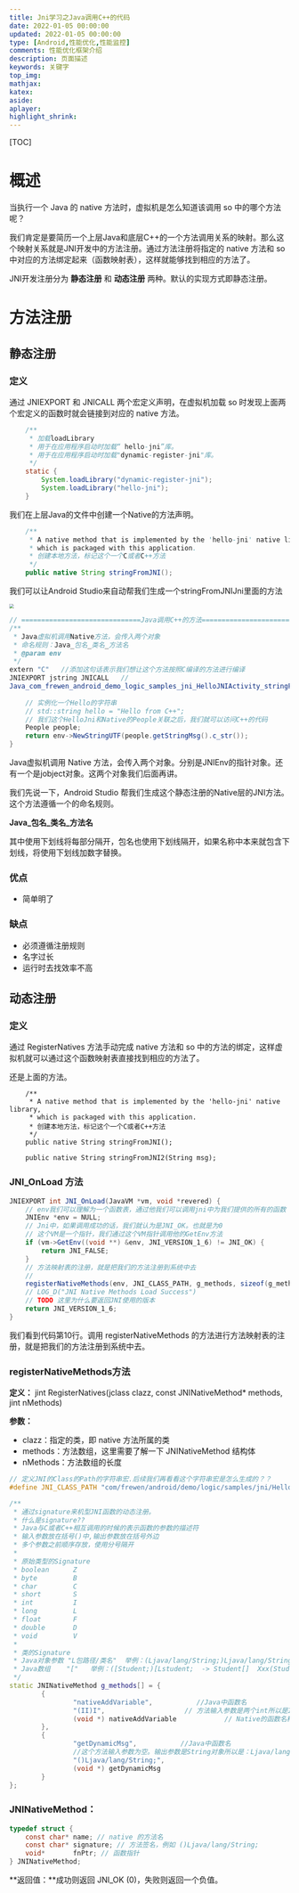 ```yaml
---
title: Jni学习之Java调用C++的代码
date: 2022-01-05 00:00:00
updated: 2022-01-05 00:00:00
type: [Android,性能优化,性能监控]
comments: 性能优化框架介绍
description: 页面描述
keywords: 关键字
top_img:
mathjax:
katex:
aside:
aplayer:
highlight_shrink:
---
```




[TOC]



# 概述

当执行一个 Java 的 native 方法时，虚拟机是怎么知道该调用 so 中的哪个方法呢？

我们肯定是要简历一个上层Java和底层C++的一个方法调用关系的映射。那么这个映射关系就是JNI开发中的方法注册。通过方法注册将指定的 native 方法和 so 中对应的方法绑定起来（函数映射表），这样就能够找到相应的方法了。

JNI开发注册分为 **静态注册** 和 **动态注册** 两种。默认的实现方式即静态注册。

# 方法注册

## 静态注册

### 定义

通过 JNIEXPORT 和 JNICALL 两个宏定义声明，在虚拟机加载 so 时发现上面两个宏定义的函数时就会链接到对应的 native 方法。

```java
    /**
     * 加载loadLibrary
     * 用于在应用程序启动时加载“ hello-jni”库。
     * 用于在应用程序启动时加载"dynamic-register-jni"库。
     */
    static {
        System.loadLibrary("dynamic-register-jni");
        System.loadLibrary("hello-jni");
    }
```

我们在上层Java的文件中创建一个Native的方法声明。

```java
    /**
     * A native method that is implemented by the 'hello-jni' native library,
     * which is packaged with this application.
     * 创建本地方法，标记这个一个C或者C++方法
     */
    public native String stringFromJNI();
```

我们可以让Android Studio来自动帮我们生成一个stringFromJNIJni里面的方法

<img src="https://gitee.com/frewen1225/ImageUploader/raw/master/img/202110101728037.png" style="zoom: 50%;" />

```java
// ==============================Java调用C++的方法=================================================
/**
 * Java虚拟机调用Native方法，会传入两个对象
 * 命名规则：Java_包名_类名_方法名
 * @param env
 */
extern "C"   //添加这句话表示我们想让这个方法按照C编译的方法进行编译
JNIEXPORT jstring JNICALL   //
Java_com_frewen_android_demo_logic_samples_jni_HelloJNIActivity_stringFromJNI(JNIEnv *env,
                                                                              jobject /* this */) {
    // 实例化一个Hello的字符串
    // std::string hello = "Hello from C++";
    // 我们这个HelloJni和Native的People关联之后，我们就可以访问C++的代码
    People people;
    return env->NewStringUTF(people.getStringMsg().c_str());
}

```

Java虚拟机调用 Native 方法，会传入两个对象。分别是JNIEnv的指针对象。还有一个是jobject对象。这两个对象我们后面再讲。

我们先说一下，Android Studio 帮我们生成这个静态注册的Native层的JNI方法。这个方法遵循一个的命名规则。

**Java\_包名\_类名\_方法名**

其中使用下划线将每部分隔开，包名也使用下划线隔开，如果名称中本来就包含下划线，将使用下划线加数字替换。

### 优点

- 简单明了

### 缺点

- 必须遵循注册规则
- 名字过长
- 运行时去找效率不高



## 动态注册

### 定义

通过 RegisterNatives 方法手动完成 native 方法和 so 中的方法的绑定，这样虚拟机就可以通过这个函数映射表直接找到相应的方法了。

还是上面的方法。

```
    /**
     * A native method that is implemented by the 'hello-jni' native library,
     * which is packaged with this application.
     * 创建本地方法，标记这个一个C或者C++方法
     */
    public native String stringFromJNI();

    public native String stringFromJNI2(String msg);
```



### JNI_OnLoad 方法

```java
JNIEXPORT int JNI_OnLoad(JavaVM *vm, void *revered) {
    // env我们可以理解为一个函数表，通过他我们可以调用jni中为我们提供的所有的函数
    JNIEnv *env = NULL;
    // Jni中，如果调用成功的话，我们就认为是JNI_OK。也就是为0
    // 这个VM是一个指针，我们通过这个VM指针调用他的GetEnv方法
    if (vm->GetEnv((void **) &env, JNI_VERSION_1_6) != JNI_OK) {
        return JNI_FALSE;
    }
    // 方法映射表的注册，就是把我们的方法注册到系统中去
    // 
    registerNativeMethods(env, JNI_CLASS_PATH, g_methods, sizeof(g_methods) / sizeof(g_methods[0]));
    // LOG_D("JNI Native Methods Load Success")
    // TODO 这里为什么要返回JNI使用的版本
    return JNI_VERSION_1_6;
}
```

我们看到代码第10行。调用 registerNativeMethods 的方法进行方法映射表的注册，就是把我们的方法注册到系统中去。

### registerNativeMethods方法

**定义：** jint RegisterNatives(jclass clazz, const JNINativeMethod* methods, jint nMethods)

**参数：**

- clazz：指定的类，即 native 方法所属的类
- methods：方法数组，这里需要了解一下 JNINativeMethod 结构体
- nMethods：方法数组的长度

```c++
// 定义JNI的Class的Path的字符串宏.后续我们再看看这个字符串宏是怎么生成的？？
#define JNI_CLASS_PATH "com/frewen/android/demo/logic/samples/jni/HelloJNIActivity"

/**
 * 通过signature来机型JNI函数的动态注册。
 * 什么是signature??
 * Java与C或者C++相互调用的时候的表示函数的参数的描述符
 * 输入参数放在括号()中,输出参数放在括号外边
 * 多个参数之前顺序存放，使用分号隔开
 *
 * 原始类型的Signature
 * boolean      Z
 * byte         B
 * char         C
 * short        S
 * int          I
 * long         L
 * float        F
 * double       D
 * void         V
 *
 * 类的Signature
 * Java对象参数 "L包路径/类名"  举例：(Ljava/lang/String;)Ljava/lang/String;
 * Java数组    "["   举例：([Student;)[Lstudent;  -> Student[]  Xxx(Student[])
 */
static JNINativeMethod g_methods[] = {
        {
                "nativeAddVariable",           //Java中函数名
                "(II)I",                    // 方法输入参数是两个int所以是II 返回值是int 所以是I
                (void *) nativeAddVariable            // Native的函数名称的函数指针，和Java中的函数名不需要一一对应
        },
        {
                "getDynamicMsg",           //Java中函数名
                //这个方法输入参数为空。输出参数是String对象所以是：Ljava/lang/String;
                "()Ljava/lang/String;",
                (void *) getDynamicMsg
        }
};
```



### **JNINativeMethod：**

```c
typedef struct {
    const char* name; // native 的方法名
    const char* signature; // 方法签名，例如 ()Ljava/lang/String;
    void*       fnPtr; // 函数指针
} JNINativeMethod;
```

**返回值：**成功则返回 JNI_OK (0)，失败则返回一个负值。































